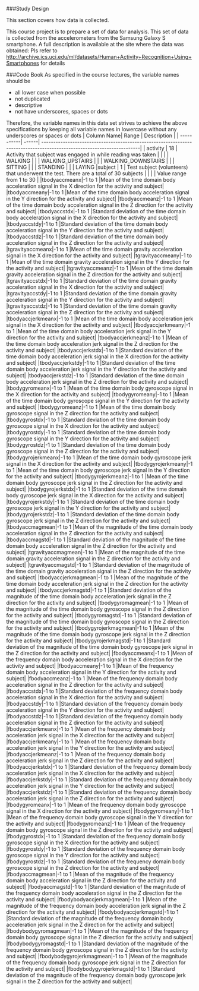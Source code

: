 ###Study Design 

This section covers how data is collected.

This course project is to prepare a set of data for analysis.  This set of data is collected from the accelerometers from the Samsung Galaxy S smartphone. A full description is available at the site where the data was obtained: 
Pls refer to http://archive.ics.uci.edu/ml/datasets/Human+Activity+Recognition+Using+Smartphones for details 

###Code Book
As specified in the course lectures, the variable names should be
* all lower case when possible
* not duplicated
* descriptive
* not have underscores, spaces or dots

Therefore, the variable names in this data set strives to achieve the above specifications by keeping all variable names in lowercase without any underscores or spaces or dots
| Column Name| Range | Description                                                                                                            |
| -----------| ------| -----------------------------------------------------------------------------------------------------------------------|
| activity   | 	18   |	Activity that subject was engaged in while reading was taken	                                                      |	
|			 |		 |	WALKING
|			 |		 |	WALKING_UPSTAIRS
|			 |		 |	WALKING_DOWNSTAIRS
|			 |		 |	SITTING
|			 |		 |	STANDING
|			 |		 |	LAYING
|subject	|	1	 |	Test subject (volunteers) that underwent the test.  There are a total of 30 subjects |
|			 |		 |	Value range from 1 to 30	|
|tbodyaccmeanx|-1 to 1 |Mean of the time domain body acceleration signal in the X direction for the activity and subject|
|tbodyaccmeany|-1 to 1 |Mean of the time domain body acceleration signal in the Y direction for the activity and subject|
|tbodyaccmeanz|-1 to 1 |Mean of the time domain body acceleration signal in the Z direction for the activity and subject|
|tbodyaccstdx|-1 to 1 |Standard deviation of the time domain body acceleration signal in the X direction for the activity and subject|
|tbodyaccstdy|-1 to 1 |Standard deviation of the time domain body acceleration signal in the Y direction for the activity and subject|
|tbodyaccstdz|-1 to 1 |Standard deviation of the time domain body acceleration signal in the Z direction for the activity and subject|
|tgravityaccmeanx|-1 to 1 |Mean of the time domain gravity acceleration signal in the X direction for the activity and subject|
|tgravityaccmeany|-1 to 1 |Mean of the time domain gravity acceleration signal in the Y direction for the activity and subject|
|tgravityaccmeanz|-1 to 1 |Mean of the time domain gravity acceleration signal in the Z direction for the activity and subject|
|tgravityaccstdx|-1 to 1 |Standard deviation of the time domain gravity acceleration signal in the X direction for the activity and subject|
|tgravityaccstdy|-1 to 1 |Standard deviation of the time domain gravity acceleration signal in the Y direction for the activity and subject|
|tgravityaccstdz|-1 to 1 |Standard deviation of the time domain gravity acceleration signal in the Z direction for the activity and subject|
|tbodyaccjerkmeanx|-1 to 1 |Mean of the time domain body acceleration jerk signal in the X direction for the activity and subject|
|tbodyaccjerkmeany|-1 to 1 |Mean of the time domain body acceleration jerk signal in the Y direction for the activity and subject|
|tbodyaccjerkmeanz|-1 to 1 |Mean of the time domain body acceleration jerk signal in the Z direction for the activity and subject|
|tbodyaccjerkstdx|-1 to 1 |Standard deviation of the time domain body acceleration jerk signal in the X direction for the activity and subject|
|tbodyaccjerkstdy|-1 to 1 |Standard deviation of the time domain body acceleration jerk signal in the Y direction for the activity and subject|
|tbodyaccjerkstdz|-1 to 1 |Standard deviation of the time domain body acceleration jerk signal in the Z direction for the activity and subject|
|tbodygyromeanx|-1 to 1 |Mean of the time domain body gyroscope signal in the X direction for the activity and subject|
|tbodygyromeany|-1 to 1 |Mean of the time domain body gyroscope signal in the Y direction for the activity and subject|
|tbodygyromeanz|-1 to 1 |Mean of the time domain body gyroscope signal in the Z direction for the activity and subject|
|tbodygyrostdx|-1 to 1 |Standard deviation of the time domain body gyroscope signal in the X direction for the activity and subject|
|tbodygyrostdy|-1 to 1 |Standard deviation of the time domain body gyroscope signal in the Y direction for the activity and subject|
|tbodygyrostdz|-1 to 1 |Standard deviation of the time domain body gyroscope signal in the Z direction for the activity and subject|
|tbodygyrojerkmeanx|-1 to 1 |Mean of the time domain body gyroscope jerk signal in the X direction for the activity and subject|
|tbodygyrojerkmeany|-1 to 1 |Mean of the time domain body gyroscope jerk signal in the Y direction for the activity and subject|
|tbodygyrojerkmeanz|-1 to 1 |Mean of the time domain body gyroscope jerk signal in the Z direction for the activity and subject|
|tbodygyrojerkstdx|-1 to 1 |Standard deviation of the time domain body gyroscope jerk signal in the X direction for the activity and subject|
|tbodygyrojerkstdy|-1 to 1 |Standard deviation of the time domain body gyroscope jerk signal in the Y direction for the activity and subject|
|tbodygyrojerkstdz|-1 to 1 |Standard deviation of the time domain body gyroscope jerk signal in the Z direction for the activity and subject|
|tbodyaccmagmean|-1 to 1 |Mean of the magnitude of the time domain body acceleration signal in the Z direction for the activity and subject|
|tbodyaccmagstd|-1 to 1 |Standard deviation of the magnitude of the time domain body acceleration signal in the Z direction for the activity and subject|
|tgravityaccmagmean|-1 to 1 |Mean of the magnitude of the time domain gravity acceleration signal in the Z direction for the activity and subject|
|tgravityaccmagstd|-1 to 1 |Standard deviation of the magnitude of the time domain gravity acceleration signal in the Z direction for the activity and subject|
|tbodyaccjerkmagmean|-1 to 1 |Mean of the magnitude of the time domain body acceleration jerk signal in the Z direction for the activity and subject|
|tbodyaccjerkmagstd|-1 to 1 |Standard deviation of the magnitude of the time domain body acceleration jerk signal in the Z direction for the activity and subject|
|tbodygyromagmean|-1 to 1 |Mean of the magnitude of the time domain body gyroscope signal in the Z direction for the activity and subject|
|tbodygyromagstd|-1 to 1 |Standard deviation of the magnitude of the time domain body gyroscope signal in the Z direction for the activity and subject|
|tbodygyrojerkmagmean|-1 to 1 |Mean of the magnitude of the time domain body gyroscope jerk signal in the Z direction for the activity and subject|
|tbodygyrojerkmagstd|-1 to 1 |Standard deviation of the magnitude of the time domain body gyroscope jerk signal in the Z direction for the activity and subject|
|fbodyaccmeanx|-1 to 1 |Mean of the frequency domain body acceleration signal in the X direction for the activity and subject|
|fbodyaccmeany|-1 to 1 |Mean of the frequency domain body acceleration signal in the Y direction for the activity and subject|
|fbodyaccmeanz|-1 to 1 |Mean of the frequency domain body acceleration signal in the Z direction for the activity and subject|
|fbodyaccstdx|-1 to 1 |Standard deviation of the frequency domain body acceleration signal in the X direction for the activity and subject|
|fbodyaccstdy|-1 to 1 |Standard deviation of the frequency domain body acceleration signal in the Y direction for the activity and subject|
|fbodyaccstdz|-1 to 1 |Standard deviation of the frequency domain body acceleration signal in the Z direction for the activity and subject|
|fbodyaccjerkmeanx|-1 to 1 |Mean of the frequency domain body acceleration jerk signal in the X direction for the activity and subject|
|fbodyaccjerkmeany|-1 to 1 |Mean of the frequency domain body acceleration jerk signal in the Y direction for the activity and subject|
|fbodyaccjerkmeanz|-1 to 1 |Mean of the frequency domain body acceleration jerk signal in the Z direction for the activity and subject|
|fbodyaccjerkstdx|-1 to 1 |Standard deviation of the frequency domain body acceleration jerk signal in the X direction for the activity and subject|
|fbodyaccjerkstdy|-1 to 1 |Standard deviation of the frequency domain body acceleration jerk signal in the Y direction for the activity and subject|
|fbodyaccjerkstdz|-1 to 1 |Standard deviation of the frequency domain body acceleration jerk signal in the Z direction for the activity and subject|
|fbodygyromeanx|-1 to 1 |Mean of the frequency domain body gyroscope signal in the X direction for the activity and subject|
|fbodygyromeany|-1 to 1 |Mean of the frequency domain body gyroscope signal in the Y direction for the activity and subject|
|fbodygyromeanz|-1 to 1 |Mean of the frequency domain body gyroscope signal in the Z direction for the activity and subject|
|fbodygyrostdx|-1 to 1 |Standard deviation of the frequency domain body gyroscope signal in the X direction for the activity and subject|
|fbodygyrostdy|-1 to 1 |Standard deviation of the frequency domain body gyroscope signal in the Y direction for the activity and subject|
|fbodygyrostdz|-1 to 1 |Standard deviation of the frequency domain body gyroscope signal in the Z direction for the activity and subject|
|fbodyaccmagmean|-1 to 1 |Mean of the magnitude of the frequency domain body acceleration signal in the Z direction for the activity and subject|
|fbodyaccmagstd|-1 to 1 |Standard deviation of the magnitude of the frequency domain body acceleration signal in the Z direction for the activity and subject|
|fbodybodyaccjerkmagmean|-1 to 1 |Mean of the magnitude of the frequency domain body acceleration jerk signal in the Z direction for the activity and subject|
|fbodybodyaccjerkmagstd|-1 to 1 |Standard deviation of the magnitude of the frequency domain body acceleration jerk signal in the Z direction for the activity and subject|
|fbodybodygyromagmean|-1 to 1 |Mean of the magnitude of the frequency domain body gyroscope signal in the Z direction for the activity and subject|
|fbodybodygyromagstd|-1 to 1 |Standard deviation of the magnitude of the frequency domain body gyroscope signal in the Z direction for the activity and subject|
|fbodybodygyrojerkmagmean|-1 to 1 |Mean of the magnitude of the frequency domain body gyroscope jerk signal in the Z direction for the activity and subject|
|fbodybodygyrojerkmagstd|-1 to 1 |Standard deviation of the magnitude of the frequency domain body gyroscope jerk signal in the Z direction for the activity and subject|
